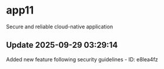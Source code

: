 # app11
Secure and reliable cloud-native application

## Update 2025-09-29 03:29:14
Added new feature following security guidelines - ID: e8lea4fz

